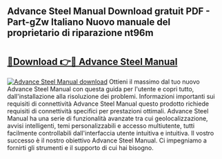 ## Advance Steel Manual Download gratuit PDF - Part-gZw Italiano Nuovo manuale del proprietario di riparazione nt96m

# <h2><a href="http://dfbod2.blite.top/?on=Advance+Steel+Manual">🔗Download 👉🔴 Advance Steel Manual</a></h2>

[![Advance Steel Manual download](https://i.imgur.com/lujVjoI.png)](http://dfbod2.blite.top/?on=Advance+Steel+Manual)
Ottieni il massimo dal tuo nuovo Advance Steel Manual con questa guida per l'utente e copri tutto, dall'installazione alla risoluzione dei problemi. Informazioni importanti sui requisiti di connettività Advance Steel Manual questo prodotto richiede requisiti di connettività specifici per prestazioni ottimali. Advance Steel Manual ha una serie di funzionalità avanzate tra cui geolocalizzazione, avvisi intelligenti, temi personalizzabili e accesso multiutente, tutti facilmente controllabili dall'interfaccia utente intuitiva e intuitiva. Il vostro successo è il nostro obiettivo Advance Steel Manual. Ci impegniamo a fornirti gli strumenti e il supporto di cui hai bisogno.
